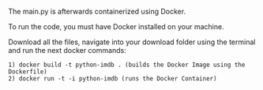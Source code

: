 The main.py is afterwards containerized using Docker.

To run the code, you must have Docker installed on your machine.

Download all the files, navigate into your download folder using the terminal and run the next docker commands:

    1) docker build -t python-imdb . (builds the Docker Image using the Dockerfile)
    2) docker run -t -i python-imdb (runs the Docker Container)
